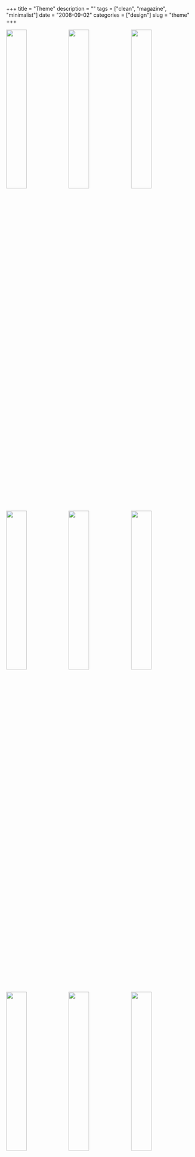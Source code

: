 +++
title = "Theme"
description = ""
tags = ["clean", "magazine", "minimalist"]
date = "2008-09-02"
categories = ["design"]
slug = "theme"
+++


<div id="screens-thumbs" class="clearfix mt1-5">
<a href="//media.konigi.com/design/theme-1.jpg" class="group" rel="group"><img src="//media.konigi.com/design/theme-1.png" alt="" class="thumb" style="width: 33%; max-width: 33%;padding: 0 1px 1px 0" /></a><a href="//media.konigi.com/design/theme-2.jpg" class="group" rel="group"><img src="//media.konigi.com/design/theme-2.png" alt="" class="thumb" style="width: 33%; max-width: 33%;padding: 0 1px 1px 0" /></a><a href="//media.konigi.com/design/theme-3.jpg" class="group" rel="group"><img src="//media.konigi.com/design/theme-3.png" alt="" class="thumb" style="width: 33%; max-width: 33%;padding: 0 1px 1px 0" /></a><a href="//media.konigi.com/design/theme-4.jpg" class="group" rel="group"><img src="//media.konigi.com/design/theme-4.png" alt="" class="thumb" style="width: 33%; max-width: 33%;padding: 0 1px 1px 0" /></a><a href="//media.konigi.com/design/theme-5.jpg" class="group" rel="group"><img src="//media.konigi.com/design/theme-5.png" alt="" class="thumb" style="width: 33%; max-width: 33%;padding: 0 1px 1px 0" /></a><a href="//media.konigi.com/design/theme-6.jpg" class="group" rel="group"><img src="//media.konigi.com/design/theme-6.png" alt="" class="thumb" style="width: 33%; max-width: 33%;padding: 0 1px 1px 0" /></a><a href="//media.konigi.com/design/theme-7.jpg" class="group" rel="group"><img src="//media.konigi.com/design/theme-7.png" alt="" class="thumb" style="width: 33%; max-width: 33%;padding: 0 1px 1px 0" /></a><a href="//media.konigi.com/design/theme-8.jpg" class="group" rel="group"><img src="//media.konigi.com/design/theme-8.png" alt="" class="thumb" style="width: 33%; max-width: 33%;padding: 0 1px 1px 0" /></a><a href="//media.konigi.com/design/theme-9.jpg" class="group" rel="group"><img src="//media.konigi.com/design/theme-9.png" alt="" class="thumb" style="width: 33%; max-width: 33%;padding: 0 1px 1px 0" /></a>
</div>   
<p>Theme is a magazine about contemporary Asian culture, targeted at a creative audience. Each issue focuses on a single theme or topic. The Summer '08 redesigned site sports a clean, minimalist aesthetic with and clear, simple grid reflects a design that is focused on delivering feature content, and now provides users the ability to comment on all content.</p>
<p><a href="http://www.thememagazine.com/">http://www.thememagazine.com/</a></p>  

